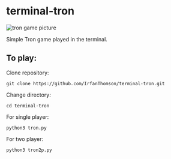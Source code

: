 # terminal-tron

![tron game picture](https://ibb.co/jkB86Sk)

Simple Tron game played in the terminal.

## To play:

Clone repository:

```
git clone https://github.com/IrfanThomson/terminal-tron.git
```

Change directory:

```
cd terminal-tron
```

For single player:

```
python3 tron.py
```

For two player:

```
python3 tron2p.py
```